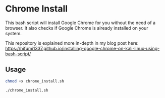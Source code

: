 # Chrome Install
This bash script will install Google Chrome for you without the need of a browser. It also checks if Google Chrome is already installed on your system.

This repository is explained more in-depth in my blog post here: https://hifumi1337.github.io/installing-google-chrome-on-kali-linux-using-bash-script/

## Usage
```bash
chmod +x chrome_install.sh
```

```bash
./chrome_install.sh
```